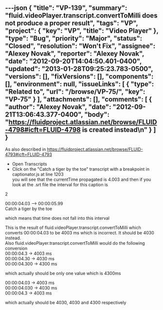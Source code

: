 ---json
{
  "title": "VP-139",
  "summary": "fluid.videoPlayer.transcript.convertToMilli does not produce a proper result",
  "tags": "VP",
  "project": {
    "key": "VP",
    "title": "Video Player"
  },
  "type": "Bug",
  "priority": "Major",
  "status": "Closed",
  "resolution": "Won't Fix",
  "assignee": "Alexey Novak",
  "reporter": "Alexey Novak",
  "date": "2012-09-20T14:04:50.401-0400",
  "updated": "2013-01-28T09:25:23.783-0500",
  "versions": [],
  "fixVersions": [],
  "components": [],
  "environment": null,
  "issueLinks": [
    {
      "type": "Related to",
      "url": "/browse/VP-75/",
      "key": "VP-75"
    }
  ],
  "attachments": [],
  "comments": [
    {
      "author": "Alexey Novak",
      "date": "2012-09-21T13:06:43.377-0400",
      "body": "<https://fluidproject.atlassian.net/browse/FLUID-4798#icft=FLUID-4798> is created instead\n"
    }
  ]
}
---
As also described in <https://fluidproject.atlassian.net/browse/FLUID-4793#icft=FLUID-4793>

* Open Transcripts
* Click on the "Catch a tiger by the toe" transcript with a breakpoint in captionator.js at line 1203\
  you will see that the currentTime propagated is 4.003 and then if you look at the .srt file the interval for this caption is

2

00:00:04.03 --> 00:00:05.99\
Catch a tiger by the toe

which means that time does not fall into this interval

This is the result of fluid.videoPlayer.transcript.convertToMilli which converts 00:00:04.03 to be 4003 ms which is incorrect. It should be 4030 instead.\
Also fluid.videoPlayer.transcript.convertToMilli would do the following conversion\
00:00:04.3 -> 4003 ms\
00:00:04.30 -> 4030 ms\
00:00:04.300 -> 4300 ms

which actually should be only one value which is 4300ms

00:00:04.03 -> 4003 ms\
00:00:04.030 -> 4030 ms\
00:00:04.3 -> 4003 ms

which actually should be 4030, 4030 and 4300 respectively

        
